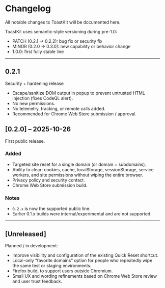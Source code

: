 # Changelog

All notable changes to ToastKit will be documented here.

ToastKit uses semantic-style versioning during pre-1.0:
- PATCH (0.2.1 → 0.2.2): bug fix or security fix
- MINOR (0.2.0 → 0.3.0): new capability or behavior change
- 1.0.0: first fully stable line

---

## 0.2.1
Security + hardening release

- Escape/sanitize DOM output in popup to prevent untrusted HTML injection (fixes CodeQL alert).
- No new permissions.
- No telemetry, tracking, or remote calls added.
- Recommended for Chrome Web Store submission / approval.

## [0.2.0] – 2025-10-26
First public release.

### Added
- Targeted site reset for a single domain (or domain + subdomains).
- Ability to clear: cookies, cache, localStorage, sessionStorage, service workers, and site permissions without wiping the entire browser.
- Privacy policy and security contact.
- Chrome Web Store submission build.

### Notes
- `0.2.x` is now the supported public line.
- Earlier 0.1.x builds were internal/experimental and are not supported.

---

## [Unreleased]
Planned / in development:
- Improve visibility and configuration of the existing Quick Reset shortcut.
- Local-only “favorite domains” option for people who repeatedly wipe the same test or staging environments.
- Firefox build, to support users outside Chromium.
- Small UX and wording refinements based on Chrome Web Store review and user trust feedback.
